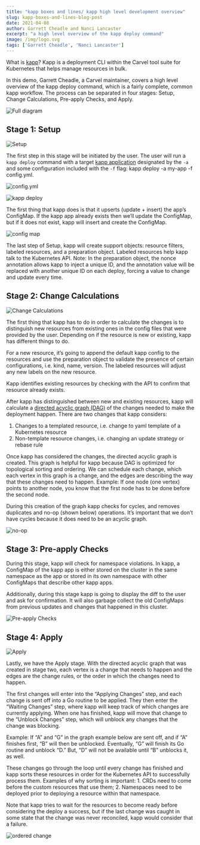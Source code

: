 ```yaml
---
title: "kapp boxes and lines/ kapp high level development overview"
slug: kapp-boxes-and-lines-blog-post
date: 2021-04-08
author: Garrett Cheadle and Nanci Lancaster
excerpt: "a high level overview of the kapp deploy command"
image: /img/logo.svg
tags: ['Garrett Cheadle', 'Nanci Lancaster']
---
```


What is [kapp](/kapp)? Kapp is a deployment CLI within the Carvel tool suite for Kubernetes that helps manage resources in bulk.

In this demo, Garrett Cheadle, a Carvel maintainer, covers a high level overview of the kapp deploy command, which is a fairly complete, common kapp workflow. The process can be separated in four stages: Setup, Change Calculations, Pre-apply Checks, and Apply.

![Full diagram](/images/blog/full-boxes-and-lines.png)

## Stage 1: Setup

![Setup](/images/blog/setup.png)

The first step in this stage will be initiated by the user. The user will run a `kapp deploy` command with a target [kapp application](https://carvel.dev/kapp/docs/latest/apps/#overview) designated by the `-a` and some configuration included with the `-f` flag: kapp deploy -a my-app -f config.yml.

![config.yml](/images/blog/stage1A.png)

![kapp deploy](/images/blog/stage1B.png)

The first thing that kapp does is that it upserts (update + insert) the app’s ConfigMap. If the kapp app already exists then we’ll update the ConfigMap, but if it does not exist, kapp will insert and create the ConfigMap.

![config map](/images/blog/stage1C.png)

The last step of Setup, kapp will create support objects: resource filters, labeled resources, and a preparation object. Labeled resources help kapp talk to the Kubernetes API. Note: In the preparation object, the nonce annotation allows kapp to inject a unique ID, and the annotation value will be replaced with another unique ID on each deploy, forcing a value to change and update every time.

## Stage 2: Change Calculations

![Change Calculations](/images/blog/change-calcs.png)

The first thing that kapp has to do in order to calculate the changes is to distinguish new resources from existing ones in the config files that were provided by the user. Depending on if the resource is new or existing, kapp has different things to do.

For a new resource, it’s going to append the default kapp config to the resources and use the preparation object to validate the presence of certain configurations, i.e. kind, name, version. The labeled resources will adjust any new labels on the new resource.

Kapp identifies existing resources by checking with the API to confirm that resource already exists.

After kapp has distinguished between new and existing resources, kapp will calculate a [directed acyclic graph (DAG)](https://en.wikipedia.org/wiki/Directed_acyclic_graph) of the changes needed to make the deployment happen. There are two changes that kapp considers:

1. Changes to a templated resource, i.e. change to yaml template of a Kubernetes resource
2. Non-template resource changes, i.e. changing an update strategy or rebase rule

Once kapp has considered the changes, the directed acyclic graph is created. This graph is helpful for kapp because DAG is optimized for topological sorting and ordering. We can schedule each change, which each vertex in this graph is a change, and the edges are describing the way that these changes need to happen. Example: If one node (one vertex) points to another node, you know that the first node has to be done before the second node.

During this creation of the graph kapp checks for cycles, and removes duplicates and no-op (shown below) operations. It’s important that we don’t have cycles because it does need to be an acyclic graph.

![no-op](/images/blog/stage2.png)

## Stage 3: Pre-apply Checks

During this stage, kapp will check for namespace violations. In kapp, a ConfigMap of the kapp app is either stored on the cluster in the same namespace as the app or stored in its own namespace with other ConfigMaps that describe other kapp apps.

Additionally, during this stage kapp is going to display the diff to the user and ask for confirmation. It will also garbage collect the old ConfigMaps from previous updates and changes that happened in this cluster.


![Pre-apply Checks](/images/blog/pre-apply-checks.png)

## Stage 4: Apply

![Apply](/images/blog/apply.png)

Lastly, we have the Apply stage. With the directed acyclic graph that was created in stage two, each vertex is a change that needs to happen and the edges are the change rules, or the order in which the changes need to happen.

The first changes will enter into the “Applying Changes” step, and each change is sent off into a Go routine to be applied. They then enter the “Waiting Changes” step, where kapp will keep track of which changes are currently applying. When one has finished, kapp will move that change to the “Unblock Changes” step, which will unblock any changes that the change was blocking.

Example: If “A” and “G” in the graph example below are sent off, and if “A” finishes first, “B” will then be unblocked. Eventually, “G” will finish its Go routine and unblock “D.” But, “D” will not be available until “B” unblocks it, as well.

These changes go through the loop until every change has finished and kapp sorts these resources in order for the Kubernetes API to successfully process them. Examples of why sorting is important: 1. CRDs need to come before the custom resources that use them; 2. Namespaces need to be deployed prior to deploying a resource within that namespace.

Note that kapp tries to wait for the resources to become ready before considering the deploy a success, but if the last change was caught in some state that the change was never reconciled, kapp would consider that a failure.

![ordered change](/images/blog/stage4.png)

